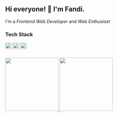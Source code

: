 ## Hi everyone! 👋 I'm Fandi. 

I'm a *Frontend Web Developer* and *Web Enthusiast*

### Tech Stack
  <a href="https://nodejs.org/"><img align="left" alt="NodeJS" title="NodeJS" width="21px" src="https://seeklogo.com/images/G/git-logo-A1D01DDA30-seeklogo.com.png" /></a>
  <a href="#"><img align="left" alt="JavaScript" title="JavaScript" width="21px" src="https://upload.wikimedia.org/wikipedia/commons/9/99/Unofficial_JavaScript_logo_2.svg" /></a>
  <a href="https://nodejs.org/"><img align="left" alt="NodeJS" title="NodeJS" width="21px" src="https://seeklogo.com/images/N/nodejs-logo-FBE122E377-seeklogo.com.png" /></a>
  <br><br>

<p align="left">
<a href="https://github.com/fhasnur">
  <img height="170em" src="https://github-readme-stats-eight-theta.vercel.app/api/top-langs/?username=fhasnur&layout=compact&langs_count=8&theme=algolia"/>
  <img height="170em" src="https://github-readme-stats-eight-theta.vercel.app/api?username=fhasnur&show_icons=true&theme=algolia&include_all_commits=true&count_private=true"/>
</a>
</p>
